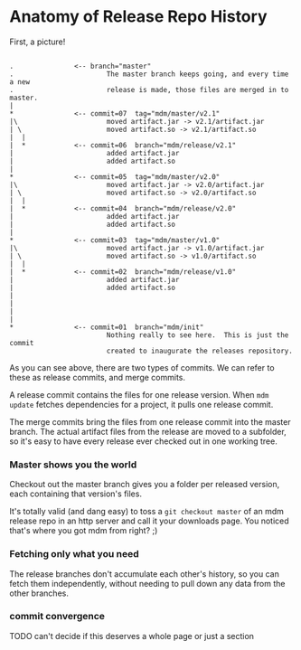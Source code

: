 Anatomy of Release Repo History
===============================

First, a picture!

```

.               <-- branch="master"
.                       The master branch keeps going, and every time a new
.                       release is made, those files are merged in to master.
|
*               <-- commit=07  tag="mdm/master/v2.1"
|\                      moved artifact.jar -> v2.1/artifact.jar
| \                     moved artifact.so -> v2.1/artifact.so
|  |   
|  *            <-- commit=06  branch="mdm/release/v2.1"
|                       added artifact.jar
|                       added artifact.so
|      
*               <-- commit=05  tag="mdm/master/v2.0"
|\                      moved artifact.jar -> v2.0/artifact.jar
| \                     moved artifact.so -> v2.0/artifact.so
|  |   
|  *            <-- commit=04  branch="mdm/release/v2.0"
|                       added artifact.jar
|                       added artifact.so
|      
*               <-- commit=03  tag="mdm/master/v1.0"
|\                      moved artifact.jar -> v1.0/artifact.jar
| \                     moved artifact.so -> v1.0/artifact.so
|  |   
|  *            <-- commit=02  branch="mdm/release/v1.0"
|                       added artifact.jar
|                       added artifact.so
|    
|   
|  
| 
*               <-- commit=01  branch="mdm/init"
                        Nothing really to see here.  This is just the commit
                        created to inaugurate the releases repository.
```

As you can see above, there are two types of commits.
We can refer to these as release commits, and merge commits.

A release commit contains the files for one release version.
When `mdm update` fetches dependencies for a project, it pulls one release commit.

The merge commits bring the files from one release commit into the master branch.
The actual artifact files from the release are moved to a subfolder, so it's easy to have every release ever checked out in one working tree.


### Master shows you the world

Checkout out the master branch gives you a folder per released version, each containing that version's files.

It's totally valid (and dang easy) to toss a `git checkout master` of an mdm release repo in an http server and call it your downloads page.
You noticed that's where you got mdm from right? ;)


### Fetching only what you need

The release branches don't accumulate each other's history,
so you can fetch them independently, without needing to pull down any data from the other branches.


### commit convergence

TODO can't decide if this deserves a whole page or just a section



